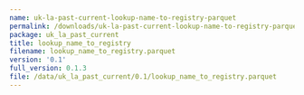 ```yaml
---
name: uk-la-past-current-lookup-name-to-registry-parquet
permalink: /downloads/uk-la-past-current-lookup-name-to-registry-parquet/0_1
package: uk_la_past_current
title: lookup_name_to_registry
filename: lookup_name_to_registry.parquet
version: '0.1'
full_version: 0.1.3
file: /data/uk_la_past_current/0.1/lookup_name_to_registry.parquet
---
```

